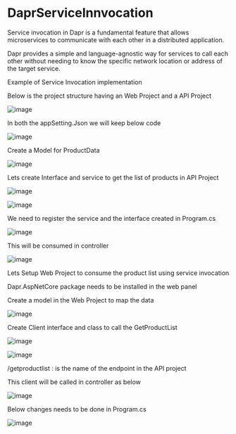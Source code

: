 # DaprServiceInnvocation

Service invocation in Dapr is a fundamental feature that allows microservices to communicate with each other in a distributed application. ​

Dapr provides a simple and language-agnostic way for services to call each other without needing to know the specific network location or address of the target service.

Example of Service Invocation implementation 

Below is the project structure having an Web Project and a API Project

![image](https://github.com/dilaara-simform/DaprServiceInnvocation/assets/62933242/e9efdb3e-035e-495e-b7ec-177c4147fd1b)

In both the appSetting.Json we will keep below code 

![image](https://github.com/dilaara-simform/DaprServiceInnvocation/assets/62933242/c6754ff4-5260-4d8d-ab13-cd4aec9190ea)

Create a Model for ProductData 

![image](https://github.com/dilaara-simform/DaprServiceInnvocation/assets/62933242/a879a2c3-6e4b-44ee-b92c-5b62ddd2f6b3)


Lets create Interface and service to get the list of products in API Project

![image](https://github.com/dilaara-simform/DaprServiceInnvocation/assets/62933242/b5bccf58-8102-488b-bf14-1c7f7b590e17)

![image](https://github.com/dilaara-simform/DaprServiceInnvocation/assets/62933242/6725d900-7a9b-4476-9821-767414b8bedb)

We need to register the service and the interface created in Program.cs 

![image](https://github.com/dilaara-simform/DaprServiceInnvocation/assets/62933242/66c413bf-8985-4134-8703-4e792a7a5333)

This will be consumed in controller 

![image](https://github.com/dilaara-simform/DaprServiceInnvocation/assets/62933242/0d5d75c2-f14d-4fbd-ab3c-bcccbbbbfec4)


Lets Setup Web Project to consume the product list using service invocation 

Dapr.AspNetCore package needs to be installed in the web panel

Create a model in the Web Project to map the data 

![image](https://github.com/dilaara-simform/DaprServiceInnvocation/assets/62933242/7cf3cb48-710f-4be7-b073-b1e1bf0ac5dc)


Create Client interface and class to call the GetProductList

![image](https://github.com/dilaara-simform/DaprServiceInnvocation/assets/62933242/78d1ca4f-2f8c-4152-926c-beea57da4426)

![image](https://github.com/dilaara-simform/DaprServiceInnvocation/assets/62933242/eddd4e87-59a7-4130-8805-4ad29f0ebca3)

/getproductlist : is the name of the endpoint in the API project

This client will be called in controller as below

![image](https://github.com/dilaara-simform/DaprServiceInnvocation/assets/62933242/e8938bf6-16c1-4940-b1de-dbc279a504fa)


Below changes needs to be done in Program.cs

![image](https://github.com/dilaara-simform/DaprServiceInnvocation/assets/62933242/02f31f54-120d-4f35-8cba-8c4bb1a9cb72)










